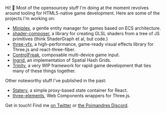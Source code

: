 Hi! 👋 Most of the opensourcey stuff I'm doing at the moment revolves around tooling for HTML5-native game development. Here are some of the projects I'm working on:

- [Miniplex](https://github.com/hmans/miniplex), a gentle entity manager for games based on ECS architecture.
- [shader-composer](https://github.com/hmans/miniplex), a library for creating GLSL shaders from a tree of JS primitives (think ShaderGraph et al, but code.)
- [three-vfx](https://github.com/hmans/three-vfx), a high-performance, game-ready visual effects library for Three.js and react-three-fiber.
- [ControlFreak](https://github.com/hmans/controlfreak), composable multi-device game input.
- [Ingrid](https://github.com/hmans/ingrid), an implementation of Spatial Hash Grids.
- [Trinity](https://github.com/hmans/trinity), a very WIP framework for rapid game development that ties many of these things together.

Other noteworthy stuff I've published in the past:

- [Statery](https://github.com/hmans/statery), a simple proxy-based state container for React.
- [three-elements](https://github.com/hmans/three-elements), Web Components wrappers for Three.js.

Get in touch! Find me [on Twitter](https://twitter.com/hmans) or [the Poimandres Discord](https://discord.gg/aAYjm2p7c7).
